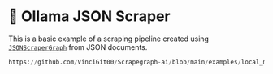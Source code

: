 # 🧥 Ollama JSON Scraper

This is a basic example of a scraping pipeline created using [`JSONScraperGraph`](/docs/Graphs/json_scraper_graph) from JSON documents.

```python reference title="Ollama JSON Scraper"
https://github.com/VinciGit00/Scrapegraph-ai/blob/main/examples/local_models/json_scraper_ollama.py
```